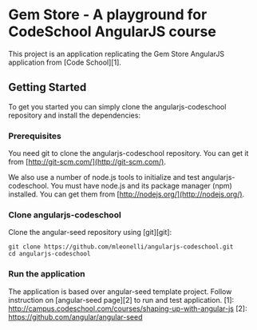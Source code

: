 # Gem Store - A playground for CodeSchool AngularJS course

This project is an application replicating the Gem Store AngularJS application from [Code School][1].


## Getting Started

To get you started you can simply clone the angularjs-codeschool repository and install the dependencies:

### Prerequisites

You need git to clone the angularjs-codeschool repository. You can get it from
[http://git-scm.com/](http://git-scm.com/).

We also use a number of node.js tools to initialize and test angularjs-codeschool. You must have node.js and
its package manager (npm) installed.  You can get them from [http://nodejs.org/](http://nodejs.org/).

### Clone angularjs-codeschool

Clone the angular-seed repository using [git][git]:

```
git clone https://github.com/mleonelli/angularjs-codeschool.git
cd angularjs-codeschool
```

### Run the application
The application is based over angular-seed template project. Follow instruction on [angular-seed page][2] to run and test application.
[1]: http://campus.codeschool.com/courses/shaping-up-with-angular-js
[2]: https://github.com/angular/angular-seed


